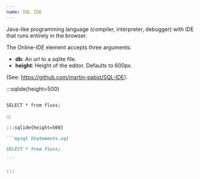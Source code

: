 ```yaml
---
name: SQL IDE
---
```


Java-like programming language (compiler, interpreter, debugger) with IDE that
runs entirely in the browser.

The Online-IDE element accepts three arguments:

- **db**: An url to a sqlite file.
- **height**: Height of the editor. Defaults to 600px.

(See: https://github.com/martin-pabst/SQL-IDE).

:::sqlide{height=500}

```mysql Statements.sql

SELECT * from fluss;

```

:::

````markdown
:::sqlide{height=500}

```mysql Statements.sql

SELECT * from fluss;

```

:::
````
